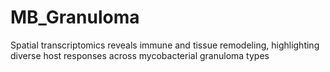 # MB_Granuloma
Spatial transcriptomics reveals immune and tissue remodeling, highlighting diverse host responses across mycobacterial granuloma types
